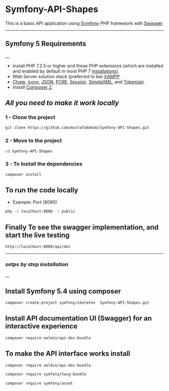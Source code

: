 # Symfony-API-Shapes
This is a basic API application using [Symfony](https://symfony.com/) PHP framework with [Swagger](https://swagger.io/).

------------


## Symfony 5 Requirements
__

-  Install PHP 7.2.5 or higher and these PHP extensions (which are installed and enabled by default in most PHP 7 [installations](https://www.apachefriends.org/download.html)).
-  Web Server solution stack (preferred to be) [XAMPP](https://www.apachefriends.org/download.html) 
-   [Ctype](https://www.php.net/book.ctype), [iconv](https://www.php.net/book.iconv), [JSON](https://www.php.net/book.json), [PCRE](https://www.php.net/book.pcre), [Session](https://www.php.net/book.session), [SimpleXML](https://www.php.net/book.simplexml), and [Tokenizer](https://www.php.net/book.tokenizer).
-   Install [Composer 2](https://getcomposer.org/download/).

   

 ## ***All you need to make it work locally***

### **1** -  Clone the project
```sh
git clone https://github.com/mustafadahab/Symfony-API-Shapes.git
```

### **2** - Move to the project 
```sh
cd Symfony-API-Shapes
```

### **3** - To Install the dependencies

```sh
composer install
```
## To run the code locally 

* Example: Port (8080)
```sh
php -S localhost:8080 -t public
```

## Finally To see the swagger implementation, and start the live testing
```sh
http://localhost:8080/api/doc
```

------------

 ### ***setps by step installation***
__
## Install Symfony 5.4 using composer
```sh
composer create-project symfony/skeleton  Symfony-API-Shapes.git
```

## Install API documentation UI (Swagger) for an interactive experience
    
```sh
composer require nelmio/api-doc-bundle
```

## To make the API interface works install
```sh
composer require nelmio/api-doc-bundle
```
```sh
composer require symfony/twig-bundle
```
```sh
composer require symfony/asset
```



